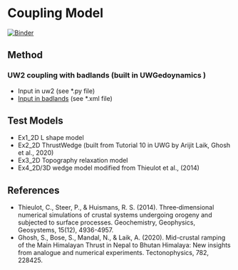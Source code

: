 # Coupling Model  
[![Binder](https://mybinder.org/badge_logo.svg)](https://mybinder.org/v2/gh/underworld-community/uwg-coupling-test.git/HEAD)


## Method
### UW2 coupling with badlands (built in UWGedoynamics )
- Input in uw2 (see *.py file)
- [Input in badlands](https://badlands.readthedocs.io/en/latest/xml.html#) (see *.xml file)

## Test Models
- Ex1_2D L shape model
- Ex2_2D ThrustWedge (built from Tutorial 10 in UWG by Arijit Laik, Ghosh et al., 2020)
- Ex3_2D Topography relaxation model 
- Ex4_2D/3D wedge model modified from Thieulot et al., (2014)

## References 
- Thieulot, C., Steer, P., & Huismans, R. S. (2014). Three‐dimensional numerical simulations of crustal systems undergoing orogeny and subjected to surface processes. Geochemistry, Geophysics, Geosystems, 15(12), 4936-4957. 
- Ghosh, S., Bose, S., Mandal, N., & Laik, A. (2020). Mid-crustal ramping of the Main Himalayan Thrust in Nepal to Bhutan Himalaya: New insights from analogue and numerical experiments. Tectonophysics, 782, 228425.
